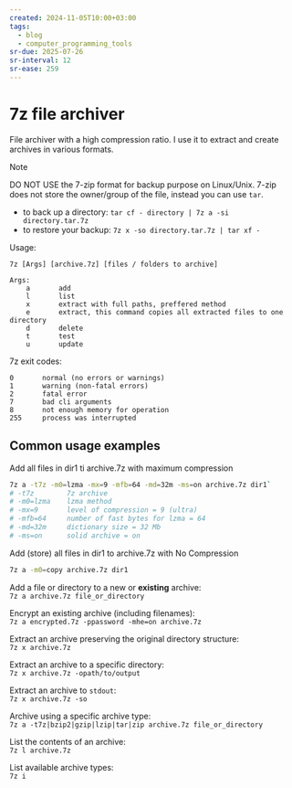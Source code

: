 ```yaml
---
created: 2024-11-05T10:00+03:00
tags:
  - blog
  - computer_programming_tools
sr-due: 2025-07-26
sr-interval: 12
sr-ease: 259
---
```


# 7z file archiver

File archiver with a high compression ratio. I use it to extract and create archives in various formats.

> [!NOTE]
> DO NOT USE the 7-zip format for backup purpose on Linux/Unix. 7-zip does not store the owner/group of the file, instead you can use `tar`.
>
> - to back up a directory: `tar cf - directory | 7z a -si directory.tar.7z`
> - to restore your backup: `7z x -so directory.tar.7z | tar xf -`

Usage:

    7z [Args] [archive.7z] [files / folders to archive]

    Args:
        a       add
        l       list
        x       extract with full paths, preffered method
        e       extract, this command copies all extracted files to one directory
        d       delete
        t       test
        u       update

7z exit codes:

    0       normal (no errors or warnings)
    1       warning (non-fatal errors)
    2       fatal error
    7       bad cli arguments
    8       not enough memory for operation
    255     process was interrupted

## Common usage examples

Add all files in dir1 ti archive.7z with maximum compression

```sh
7z a -t7z -m0=lzma -mx=9 -mfb=64 -md=32m -ms=on archive.7z dir1`
# -t7z        7z archive
# -m0=lzma    lzma method
# -mx=9       level of compression = 9 (ultra)
# -mfb=64     number of fast bytes for lzma = 64
# -md=32m     dictionary size = 32 Mb
# -ms=on      solid archive = on
```

Add (store) all files in dir1 to archive.7z with No Compression
<br class="f">
```sh
7z a -m0=copy archive.7z dir1
```

Add a file or directory to a new or **existing** archive:
<br class="f">
`7z a archive.7z file_or_directory`

Encrypt an existing archive (including filenames):
<br class="f">
`7z a encrypted.7z -ppassword -mhe=on archive.7z`

Extract an archive preserving the original directory structure:
<br class="f">
`7z x archive.7z`

Extract an archive to a specific directory:
<br class="f">
`7z x archive.7z -opath/to/output`

Extract an archive to `stdout`:
<br class="f">
`7z x archive.7z -so`

Archive using a specific archive type:
<br class="f">
`7z a -t7z|bzip2|gzip|lzip|tar|zip archive.7z file_or_directory`

List the contents of an archive:
<br class="f">
`7z l archive.7z`

List available archive types:
<br class="f">
`7z i`
